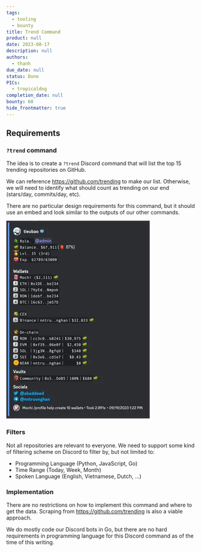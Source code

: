```yaml
---
tags:
  - tooling
  - bounty
title: Trend Command
product: null
date: 2023-08-17
description: null
authors:
  - thanh
due_date: null
status: Done
PICs:
  - tropicaldog
completion_date: null
bounty: 60
hide_frontmatter: true
---
```


## Requirements
### `?trend` command
The idea is to create a `?trend` Discord command that will list the top 15 trending repositories on GitHub.

We can reference https://github.com/trending to make our list. Otherwise, we will need to identify what should count as trending on our end (stars/day, commits/day, etc).

There are no particular design requirements for this command, but it should use an embed and look similar to the outputs of our other commands.

![](assets/trend-command_d0b559649b02683978bb96cfc06b1569_md5.webp)

### Filters
Not all repositories are relevant to everyone. We need to support some kind of filtering scheme on Discord to filter by, but not limited to:

- Programming Language (Python, JavaScript, Go)
- Time Range (Today, Week, Month)
- Spoken Language (English, Vietnamese, Dutch, …)

### Implementation
There are no restrictions on how to implement this command and where to get the data. Scraping from https://github.com/trending is also a viable approach.

We do mostly code our Discord bots in Go, but there are no hard requirements in programming language for this Discord command as of the time of this writing.
